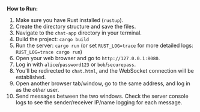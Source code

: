 **How to Run:**

1.  Make sure you have Rust installed (`rustup`).
2.  Create the directory structure and save the files.
3.  Navigate to the `chat-app` directory in your terminal.
4.  Build the project: `cargo build`
5.  Run the server: `cargo run` (or set `RUST_LOG=trace` for more detailed logs: `RUST_LOG=trace cargo run`)
6.  Open your web browser and go to `http://127.0.0.1:8080`.
7.  Log in with `alice`/`password123` or `bob`/`securepass`.
8.  You'll be redirected to `chat.html`, and the WebSocket connection will be established.
9.  Open another browser tab/window, go to the same address, and log in as the *other* user.
10. Send messages between the two windows. Check the server console logs to see the sender/receiver IP/name logging for each message.
